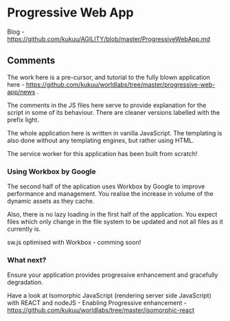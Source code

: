 
# Progressive Web App

Blog - https://github.com/kukuu/AGILITY/blob/master/ProgressiveWebApp.md 

## Comments

The work here  is a pre-cursor, and tutorial to the fully blown application here - https://github.com/kukuu/worldlabs/tree/master/progressive-web-app/news . 

The comments in the JS files here serve to provide explanation for the script in some of its behaviour. There are cleaner versions labelled with the prefix light.

The whole application here is written in vanilla JavaScript. The templating is also done without any templating engines, but rather using HTML. 

The service worker for this application has been built from scratch!

### Using Workbox by Google

The second half of the aplication uses Workbox by Google to improve performance and management. You realise the increase in volume of the dynamic assets as they cache. 

Also, there is no lazy loading in the first half of the application. You expect files which only change in the file system to be updated and not all files as it currently is.

sw.js optimised with  Workbox - comming soon!

### What next?

Ensure your application provides progressive enhancement and  gracefully degradation.

Have a look at Isomorphic JavaScript (rendering server side JavaScript) with REACT and nodeJS - Enabling Progressive enhancement - https://github.com/kukuu/worldlabs/tree/master/isomorphic-react
